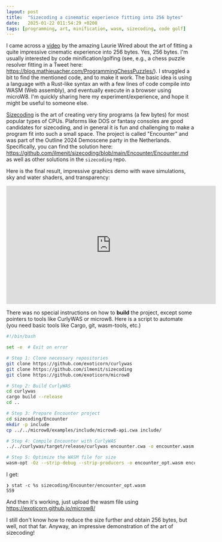 ```yaml
---
layout: post
title:  "Sizecoding a cinematic experience fitting into 256 bytes"
date:   2025-01-22 011:54:29 +0200
tags: [programming, art, minification, wasm, sizecoding, code golf]
---
```


I came across a [video](https://www.youtube.com/watch?v=J6StCkzpLoQ) by the amazing Laurie Wired about the art of fitting a quite impressive cinematic experience into 256 bytes. 
Yes, 256 bytes. I'm usually interested by code minification/golfing (see, e.g., a chess puzzle resolver fitting in a Tweet here: https://blog.mathieuacher.com/ProgrammingChessPuzzles/).
I struggled a bit to find the mentioned code, and to make it work. The basic idea is using a language with a Rust-like syntax an with a few lines of code compile into WASM (Web assembly), and eventually execute in a browser using microW8. 
I'm quickly sharing here my experiment/experience, and hope it might be useful to someone else. 


[Sizecoding](http://www.sizecoding.org/) is the art of creating very tiny programs (a few bytes) for most popular types of CPUs. 
Plaforms like DOS or fantasy consoles are good candidates for sizecoding, and in general it is fun and challenging to make a program fit into such a small space. 
The project is called "Encounter" and was part of the Outline 2024 Demoscene party in the Netherlands. 
Specifically, you can find the solution here: https://github.com/ilmenit/sizecoding/blob/main/Encounter/Encounter.md 
as well as other solutions in the `sizecoding` repo. 

Here is the final result, impressive graphics demo with wave simulations, sky and water shaders, and transparency:

<iframe width="560" height="315" src="https://www.youtube.com/embed/4QY9WqbS61g" frameborder="0" allowfullscreen></iframe>


There was no special instructions on how to **build** the project, except some pointers to tools like CurlyWAS or microw8. 
Here is a script to automate (you need basic tools like Cargo, git, wasm-tools, etc.)

```bash
#!/bin/bash

set -e  # Exit on error

# Step 1: Clone necessary repositories
git clone https://github.com/exoticorn/curlywas
git clone https://github.com/ilmenit/sizecoding
git clone https://github.com/exoticorn/microw8

# Step 2: Build CurlyWAS
cd curlywas
cargo build --release
cd ..

# Step 3: Prepare Encounter project
cd sizecoding/Encounter
mkdir -p include
cp ../../microw8/examples/include/microw8-api.cwa include/

# Step 4: Compile Encounter with CurlyWAS
../../curlywas/target/release/curlywas encounter.cwa -o encounter.wasm

# Step 5: Optimize the WASM file for size
wasm-opt -Oz --strip-debug --strip-producers -o encounter_opt.wasm encounter.wasm
```

I get:
```
❯ stat -c %s sizecoding/Encounter/encounter_opt.wasm
559
``` 

And then it's working, just upload the wasm file using https://exoticorn.github.io/microw8/

I still don't know how to reduce the size further and obtain 256 bytes, but well, not that far. 
Anyway, an impressive demonstration of the art of sizecoding!
